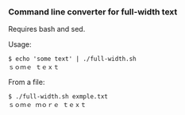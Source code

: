 ### Command line converter for full-width text

Requires bash and sed.

Usage:

```
$ echo 'some text' | ./full-width.sh
ｓｏｍｅ ｔｅｘｔ
```

From a file:

```
$ ./full-width.sh exmple.txt
ｓｏｍｅ ｍｏｒｅ ｔｅｘｔ
```
